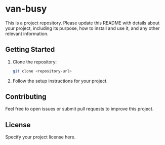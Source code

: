# van-busy

This is a project repository. Please update this README with details about your project, including its purpose, how to install and use it, and any other relevant information.

## Getting Started

1. Clone the repository:
   ```bash
   git clone <repository-url>
   ```
2. Follow the setup instructions for your project.

## Contributing

Feel free to open issues or submit pull requests to improve this project.

## License

Specify your project license here.
